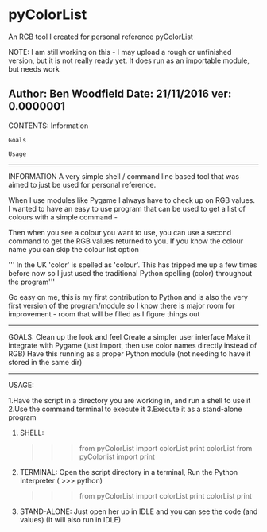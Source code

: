 # pyColorList
An RGB tool I created for personal reference
pyColorList

NOTE: I am still working on this - I may upload a rough or unfinished version, but 
it is not really ready yet. It does run as an importable module, but needs work

Author: Ben Woodfield
Date: 21/11/2016
ver: 0.0000001
-----------------------------------------------------------------------------------

CONTENTS:
    Information
    
    Goals
    
    Usage

-----------------------------------------------------------------------------------
INFORMATION
A very simple shell / command line based tool that was aimed to just be used
for personal reference.

When I use modules like Pygame I always have to check up on RGB values. I wanted to 
have an easy to use program that can be used to get a list of colours with a simple
command -

Then when you see a colour you want to use, you can use a second command to get the
RGB values returned to you. If you know the colour name you can skip the colour list
option

''' In the UK 'color' is spelled as 'colour'. This has tripped me up a few times 
before now so I just used the traditional Python spelling (color) throughout the 
program'''

Go easy on me, this is my first contribution to Python and is also the very first
version of the program/module so I know there is major room for improvement - room that 
will be filled as I figure things out

-----------------------------------------------------------------------------------
GOALS:
    Clean up the look and feel
    Create a simpler user interface
    Make it integrate with Pygame (just import, then use color names directly instead of RGB)
    Have this running as a proper Python module (not needing to have it stored in the same dir)

-----------------------------------------------------------------------------------
USAGE:

1.Have the script in a directory you are working in, and run a shell to use it
2.Use the command terminal to execute it 
3.Execute it as a stand-alone program

1. SHELL:
    >>> from pyColorList import colorList
    >>> print colorList
    >>> from pyColorlist import <color from list> 
    >>> print <color from list>

2. TERMINAL:
    Open the script directory in a terminal,
    Run the Python Interpreter ( >>> python)
    >>> from pyColorList import colorList
    >>> print colorList
    >>> print <color from list>

3. STAND-ALONE:
    Just open her up in IDLE and you can see the code (and values)
    (It will also run in IDLE)  
